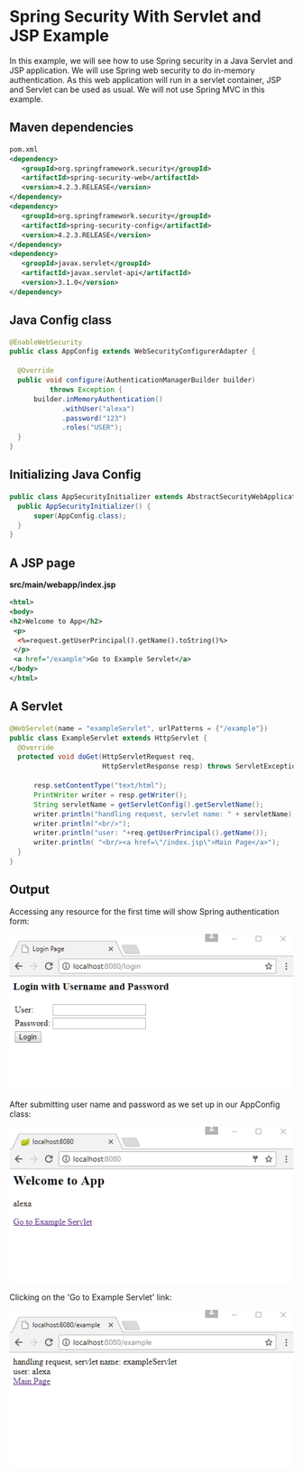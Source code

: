 # Spring Security With Servlet and JSP Example

In this example, we will see how to use Spring security in a Java Servlet and JSP application. We will use Spring web security to do in-memory authentication. As this web application will run in a servlet container, JSP and Servlet can be used as usual. We will not use Spring MVC in this example.

## Maven dependencies

```xml
pom.xml
<dependency>
   <groupId>org.springframework.security</groupId>
   <artifactId>spring-security-web</artifactId>
   <version>4.2.3.RELEASE</version>
</dependency>
<dependency>
   <groupId>org.springframework.security</groupId>
   <artifactId>spring-security-config</artifactId>
   <version>4.2.3.RELEASE</version>
</dependency>
<dependency>
   <groupId>javax.servlet</groupId>
   <artifactId>javax.servlet-api</artifactId>
   <version>3.1.0</version>
</dependency>
```

## Java Config class

```java
@EnableWebSecurity
public class AppConfig extends WebSecurityConfigurerAdapter {

  @Override
  public void configure(AuthenticationManagerBuilder builder)
          throws Exception {
      builder.inMemoryAuthentication()
             .withUser("alexa")
             .password("123")
             .roles("USER");
  }
}
```

## Initializing Java Config
```java
public class AppSecurityInitializer extends AbstractSecurityWebApplicationInitializer {
  public AppSecurityInitializer() {
      super(AppConfig.class);
  }
}
```

## A JSP page

**src/main/webapp/index.jsp**

```xml
<html>
<body>
<h2>Welcome to App</h2>
 <p>
  <%=request.getUserPrincipal().getName().toString()%>
 </p>
 <a href="/example">Go to Example Servlet</a>
</body>
</html>
```

## A Servlet

```java
@WebServlet(name = "exampleServlet", urlPatterns = {"/example"})
public class ExampleServlet extends HttpServlet {
  @Override
  protected void doGet(HttpServletRequest req,
                       HttpServletResponse resp) throws ServletException, IOException {

      resp.setContentType("text/html");
      PrintWriter writer = resp.getWriter();
      String servletName = getServletConfig().getServletName();
      writer.println("handling request, servlet name: " + servletName);
      writer.println("<br/>");
      writer.println("user: "+req.getUserPrincipal().getName());
      writer.println( "<br/><a href=\"/index.jsp\">Main Page</a>");
  }
}
```

## Output

Accessing any resource for the first time will show Spring authentication form:

![module](images/output.png)

After submitting user name and password as we set up in our AppConfig class:

![module](images/output2.png)

Clicking on the 'Go to Example Servlet' link:

![module](images/output3.png)
